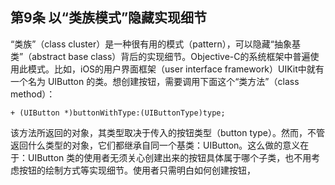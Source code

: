 ## 第9条 以“类族模式”隐藏实现细节

“类族”（class cluster）是一种很有用的模式（pattern），可以隐藏“抽象基类”（abstract base class）背后的实现细节。Objective-C的系统框架中普遍使用此模式。比如，iOS的用户界面框架（user interface framework）UIKit中就有一个名为 UIButton 的类。想创建按钮，需要调用下面这个“类方法”（class method）：

```
+ (UIButton *)buttonWithType:(UIButtonType)type;
```

该方法所返回的对象，其类型取决于传入的按钮类型（button type）。然而，不管返回什么类型的对象，它们都继承自同一个基类：UIButton。这么做的意义在于：UIButton 类的使用者无须关心创建出来的按钮具体属于哪个子类，也不用考虑按钮的绘制方式等实现细节。使用者只需明白如何创建按钮，
